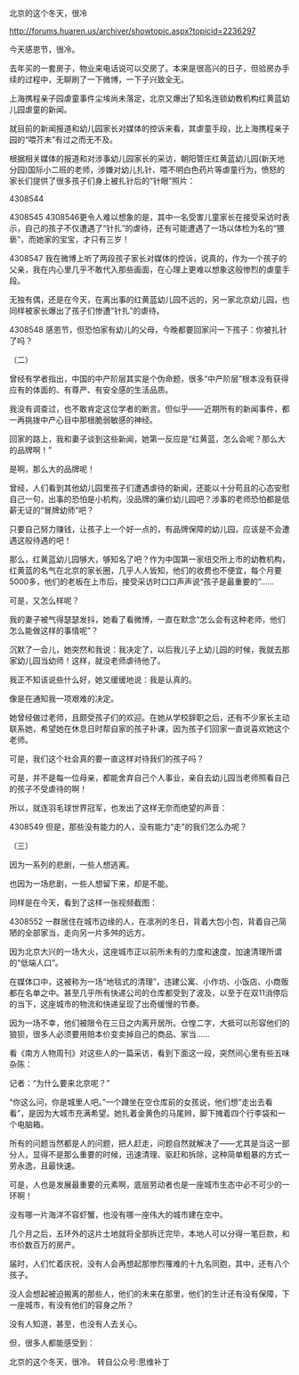 北京的这个冬天，很冷

http://forums.huaren.us/archiver/showtopic.aspx?topicid=2236297

今天感恩节，很冷。

去年买的一套房子，物业来电话说可以交房了。本来是很高兴的日子，但验房办手续的过程中，无聊刷了一下微博，一下子兴致全无。

上海携程亲子园虐童事件尘埃尚未落定，北京又爆出了知名连锁幼教机构红黄蓝幼儿园虐童的新闻。

就目前的新闻报道和幼儿园家长对媒体的控诉来看，其虐童手段，比上海携程亲子园的“喂芥末”有过之而无不及。

根据相关媒体的报道和对涉事幼儿园家长的采访，朝阳管庄红黄蓝幼儿园(新天地分园)国际小二班的老师，涉嫌对幼儿扎针、喂不明白色药片等虐童行为，愤怒的家长们提供了很多孩子们身上被扎针后的“针眼”照片：

4308544

4308545
4308546更令人难以想象的是，其中一名受害儿童家长在接受采访时表示，自己的孩子不仅遭遇了“针扎”的虐待，还有可能遭遇了一场以体检为名的“猥亵”，而她家的宝宝，才只有三岁！

4308547
我在微博上听了两段孩子家长对媒体的控诉，说真的，作为一个孩子的父亲，我在内心里几乎不敢代入那些画面，在心理上更难以想象这般惨烈的虐童手段。

无独有偶，还是在今天，在离出事的红黄蓝幼儿园不远的，另一家北京幼儿园，也同样被家长爆出了孩子们惨遭“针扎”的虐待。

4308548
感恩节，但恐怕家有幼儿的父母，今晚都要回家问一下孩子：你被扎针了吗？

（二）

曾经有学者指出，中国的中产阶层其实是个伪命题，很多“中产阶层”根本没有获得应有的体面的、有尊严、有安全感的生活品质。

我没有调查过，也不敢肯定这位学者的断言。但似乎——近期所有的新闻事件，都一再挑拨中产心目中那根脆弱敏感的神经。

回家的路上，我和妻子谈到这些新闻，她第一反应是“红黄蓝，怎么会呢？那么大的品牌啊！”

是啊，那么大的品牌呢！

曾经，人们看到其他幼儿园里孩子们遭遇虐待的新闻，还能以十分苟且的心态安慰自己一句，出事的恐怕是小机构，没品牌的廉价幼儿园吧？涉事的老师恐怕都是低薪无证的“冒牌幼师”吧？

只要自己努力赚钱，让孩子上一个好一点的，有品牌保障的幼儿园，应该是不会遭遇这般待遇的吧！

那么，红黄蓝幼儿园够大，够知名了吧？作为中国第一家纽交所上市的幼教机构，红黄蓝的名气在北京的家长圈，几乎人人皆知，他们的收费也不便宜，每个月要5000多，他们的老板在上市后，接受采访时口口声声说“孩子是最重要的”……

可是，又怎么样呢？

我的妻子被气得瑟瑟发抖，她看了看微博，一直在默念“怎么会有这种老师，他们怎么能做这样的事情呢”？

沉默了一会儿，她突然和我说：我决定了，以后我儿子上幼儿园的时候，我就去那家幼儿园当幼师！这样，就没老师虐待他了。

我正不知该说些什么好，她又缓缓地说：我是认真的。

像是在通知我一项艰难的决定。

她曾经做过老师，且颇受孩子们的欢迎。在她从学校辞职之后，还有不少家长主动联系她，希望她在休息日时帮自家的孩子补课，因为孩子们回家一直说喜欢她这个老师。

可是，我们这个社会真的要一直这样对待我们的孩子吗？

可是，并不是每一位母亲，都能舍弃自己个人事业，亲自去幼儿园当老师照看自己的孩子不受虐待的啊！

所以，就连羽毛球世界冠军，也发出了这样无奈而绝望的声音：

4308549
但是，那些没有能力的人，没有能力“走”的我们怎么办呢？

（三）


因为一系列的悲剧，一些人想逃离。

也因为一场悲剧，一些人想留下来，却是不能。


同样是在今天，看到了这样一张视频截图：

4308552
一群居住在城市边缘的人，在凛冽的冬日，背着大包小包，背着自己简陋的全部家当，走向另一片多舛的远方。

因为北京大兴的一场大火，这座城市正以前所未有的力度和速度，加速清理所谓的“低端人口”。

在媒体口中，这被称为一场“地毯式的清理”，违建公寓、小作坊、小饭店、小商贩都在名单之中。甚至几乎所有快递公司的仓库都受到了波及，以至于在双11消停后的当下，这座城市的物流和快递呈现了出奇缓慢的节奏。

因为一场不幸，他们被限令在三日之内离开居所。仓惶二字，大抵可以形容他们的狼狈，很多人必须要用赔本价变卖掉自己的商品、家当……

看《南方人物周刊》对这些人的一篇采访，看到下面这一段，突然间心里有些五味杂陈：

记者：“为什么要来北京呢？”

“你这么问，你是城里人吧。”一个蹲坐在空仓库前的女孩说，他们想“走出去看看”，是因为大城市充满希望。她扎着金黄色的马尾辫，脚下摊着四个行李袋和一个电脑箱。

所有的问题当然都是人的问题，把人赶走，问题自然就解决了——尤其是当这一部分人，显得不是那么重要的时候，迅速清理、驱赶和拆除，这种简单粗暴的方式一劳永逸，且最快速。

可是，人也是发展最重要的元素啊，底层劳动者也是一座城市生态中必不可少的一环啊！

没有哪一片海洋不容虾蟹，也没有哪一座伟大的城市建在空中。

几个月之后，五环外的这片土地就将全部拆迁完毕，本地人可以分得一笔巨款，和市价数百万的房产。

届时，人们忙着庆祝，没有人会再想起那惨烈罹难的十九名同胞，其中，还有八个孩子。

没人会想起被迫搬离的那些人，他们的未来在那里，他们的生计还有没有保障，下一座城市，有没有他们的容身之所？

没有人知道，甚至，也没有人去关心。

但，很多人都能感受到：

北京的这个冬天，很冷。
转自公众号:思维补丁
